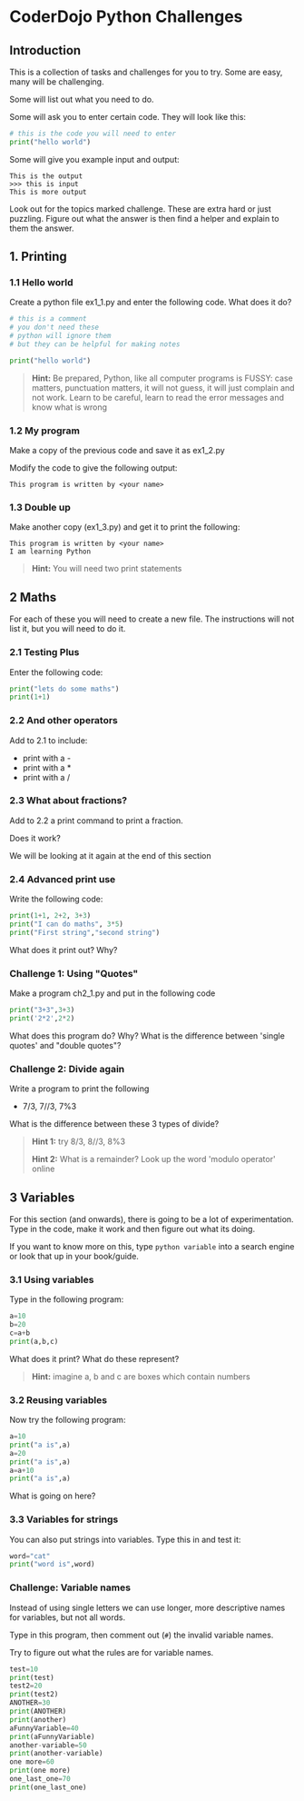 # CoderDojo Python Challenges

## Introduction
This is a collection of tasks and challenges for you to try. Some are easy, many will be challenging.

Some will list out what you need to do.

Some will ask you to enter certain code. They will look like this:

```python
# this is the code you will need to enter
print("hello world")
```
Some will give you example input and output:

	This is the output
	>>> this is input
	This is more output

Look out for the topics marked challenge. These are extra hard or just puzzling. Figure out what the answer is then find a helper and explain to them the answer.

## 1. Printing

### 1.1 Hello world
Create a python file ex1_1.py and enter the following code. What does it do?
```python
# this is a comment
# you don't need these
# python will ignore them
# but they can be helpful for making notes

print("hello world")
```
> **Hint:** Be prepared, Python, like all computer programs is FUSSY: case matters, punctuation matters, it will not guess, it will just complain and not work. Learn to be careful, learn to read the error messages and know what is wrong

### 1.2 My program
Make a copy of the previous code and save it as ex1_2.py

Modify the code to give the following output:

	This program is written by <your name>

### 1.3 Double up
Make another copy (ex1_3.py) and get it to print the following:

	This program is written by <your name>
	I am learning Python

> **Hint:** You will need two print statements

## 2 Maths
For each of these you will need to create a new file. The instructions will not list it, but you will need to do it.

### 2.1 Testing Plus
Enter the following code:
```Python
print("lets do some maths")
print(1+1)
```

### 2.2 And other operators
Add to 2.1 to include:
* print with a -
* print with a *
* print with a /

### 2.3 What about fractions?
Add to 2.2 a print command to print a fraction.

Does it work?

We will be looking at it again at the end of this section

### 2.4 Advanced print use
Write the following code:
```Python
print(1+1, 2+2, 3+3)
print("I can do maths", 3*5)
print("First string","second string")
```

What does it print out? Why?

### Challenge 1: Using "Quotes"
Make a program ch2_1.py and put in the following code

```python
print("3+3",3+3)
print('2*2',2*2)
```

What does this program do? Why? What is the difference between 'single quotes' and "double quotes"?

### Challenge 2: Divide again
Write a program to print the following
* 7/3, 7//3, 7%3

What is the difference between these 3 types of divide?

> **Hint 1:** try 8/3, 8//3, 8%3
>
> **Hint 2:** What is a remainder? Look up the word 'modulo operator' online

## 3 Variables
For this section (and onwards), there is going to be a lot of experimentation. Type in the code, make it work and then figure out what its doing.

If you want to know more on this, type `python variable` into a search engine or look that up in your book/guide.

### 3.1 Using variables
Type in the following program:
```python
a=10
b=20
c=a+b
print(a,b,c)
```

What does it print? What do these represent?

> **Hint:** imagine a, b and c are boxes which contain numbers

### 3.2 Reusing variables
Now try the following program:
```python
a=10
print("a is",a)
a=20
print("a is",a)
a=a+10
print("a is",a)
```

What is going on here?

### 3.3 Variables for strings
You can also put strings into variables. Type this in and test it:
```python
word="cat"
print("word is",word)
```

### Challenge: Variable names
Instead of using single letters we can use longer, more descriptive names for variables, but not all words.

Type in this program, then comment out (`#`) the invalid variable names.

Try to figure out what the rules are for variable names.
```python
test=10
print(test)
test2=20
print(test2)
ANOTHER=30
print(ANOTHER)
print(another)
aFunnyVariable=40
print(aFunnyVariable)
another-variable=50
print(another-variable)
one more=60
print(one more)
one_last_one=70
print(one_last_one)
```
